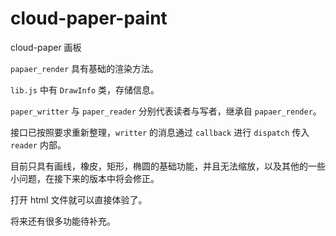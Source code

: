 # cloud-paper-paint
cloud-paper 画板

`papaer_render` 具有基础的渲染方法。

`lib.js` 中有 `DrawInfo` 类，存储信息。

`paper_writter` 与 `paper_reader` 分别代表读者与写者，继承自 `papaer_render`。

接口已按照要求重新整理，`writter` 的消息通过 `callback` 进行 `dispatch` 传入 `reader` 内部。

目前只具有画线，橡皮，矩形，椭圆的基础功能，并且无法缩放，以及其他的一些小问题，在接下来的版本中将会修正。

打开 html 文件就可以直接体验了。

将来还有很多功能待补充。
